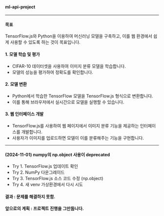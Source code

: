 #### ml-api-project  

---

#### 목표  
TensorFlow.js와 Python을 이용하여 머신러닝 모델을 구축하고, 이를 웹 환경에서 쉽게 사용할 수 있도록 하는 것이 목표입니다.  

#### 1. 모델 학습 및 평가  
- CIFAR-10 데이터셋을 사용하여 이미지 분류 모델을 학습합니다.  
- 모델의 성능을 평가하여 정확도를 확인합니다.  

#### 2. 모델 변환  
- Python에서 학습한 TensorFlow 모델을 TensorFlow.js 형식으로 변환합니다.  
- 이를 통해 브라우저에서 실시간으로 모델을 실행할 수 있습니다.  

#### 3. 웹 인터페이스 개발  
- TensorFlow.js를 사용하여 웹 페이지에서 이미지 분류 기능을 제공하는 인터페이스를 개발합니다.  
- 사용자가 이미지를 업로드하면 모델이 이를 분류해주는 기능을 구현합니다.
  
---  

#### (2024-11-01) numpy의 np.object 사용이 deprecated  
- Try 1. TensorFlow.js 업데이트 확인  
- Try 2. NumPy 다운그레이드  
- Try 3. TensorFlow.js 소스 코드 수정 (np.object)  
- Try 4. 새 venv 가상환경에서 다시 시도  
#### 결과 : 문제를 해결하지 못함.  
#### 앞으로의 계획 : 프로젝트 진행을 그만둡니다.  
